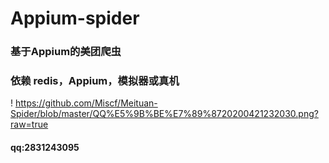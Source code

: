 # Appium-spider
### 基于Appium的美团爬虫

### 依赖 redis，Appium，模拟器或真机

! https://github.com/Miscf/Meituan-Spider/blob/master/QQ%E5%9B%BE%E7%89%8720200421232030.png?raw=true

#### qq:2831243095

